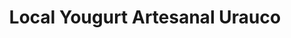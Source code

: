 ---
title: "Local Yougurt Artesanal Urauco"
url: /lloa/local-yougurt-artesanal-urauco/
shop: lácteos
---